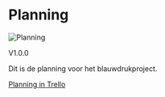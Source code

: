 # Planning

![Planning](.gitbook/assets/planning.png)

V1.0.0

Dit is de planning voor het blauwdrukproject.

[Planning in Trello](https://trello.com/b/c9hxmmP8/project-blauwdruk)

